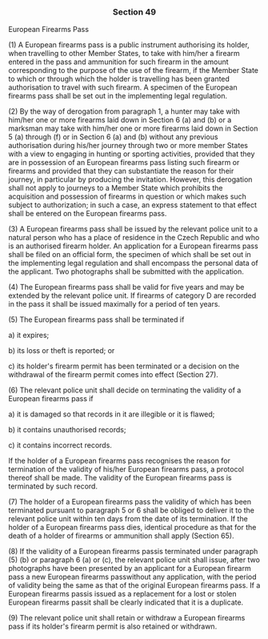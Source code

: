 ### <a name="section_49"></a><p align="center">Section 49</p>

European Firearms Pass

(1) A European firearms pass is a public instrument authorising its holder, when travelling to other Member States, to take with him/her a firearm entered in the pass and ammunition for such firearm in the amount corresponding to the purpose of the use of the firearm, if the Member State to which or through which the holder is travelling has been granted authorisation to travel with such firearm. A specimen of the European firearms pass shall be set out in the implementing legal regulation.

(2) By the way of derogation from paragraph 1, a hunter may take with him/her one or more firearms laid down in Section 6 (a) and (b) or a marksman may take with him/her one or more firearms laid down in Section 5 (a) through (f) or in Section 6 (a) and (b) without any previous authorisation during his/her journey through two or more member States with a view to engaging in hunting or sporting activities, provided that they are in possession of an European firearms pass listing such firearm or firearms and provided that they can substantiate the reason for their journey, in particular by producing the invitation. However, this derogation shall not apply to journeys to a Member State which prohibits the acquisition and possession of firearms in question or which makes such subject to authorization; in such a case, an express statement to that effect shall be entered on the European firearms pass.

(3) A European firearms pass shall be issued by the relevant police unit to a natural person who has a place of residence in the Czech Republic and who is an authorised firearm holder. An application for a European firearms pass shall be filed on an official form, the specimen of which shall be set out in the implementing legal regulation and shall encompass the personal data of the applicant. Two photographs shall be submitted with the application.

(4) The European firearms pass shall be valid for five years and may be extended by the relevant police unit. If firearms of category D are recorded in the pass it shall be issued maximally for a period of ten years.

(5) The European firearms pass shall be terminated if

a) it expires;

b) its loss or theft is reported; or

c) its holder's firearm permit has been terminated or a decision on the withdrawal of the firearm permit comes into effect (Section 27).

(6) The relevant police unit shall decide on terminating the validity of a European firearms pass if

a) it is damaged so that records in it are illegible or it is flawed;

b) it contains unauthorised records;

c) it contains incorrect records.

If the holder of a European firearms pass recognises the reason for termination of the validity of his/her European firearms pass, a protocol thereof shall be made. The validity of the European firearms pass is terminated by such record.

(7) The holder of a European firearms pass the validity of which has been terminated pursuant to paragraph 5 or 6 shall be obliged to deliver it to the relevant police unit within ten days from the date of its termination. If the holder of a European firearms pass dies, identical procedure as that for the death of a holder of firearms or ammunition shall apply (Section 65).

(8) If the validity of a European firearms passis terminated under paragraph (5) (b) or paragraph 6 (a) or (c), the relevant police unit shall issue, after two photographs have been presented by an applicant for a European firearm pass a new European firearms passwithout any application, with the period of validity being the same as that of the original European firearms pass. If a European firearms passis issued as a replacement for a lost or stolen European firearms passit shall be clearly indicated that it is a duplicate.

(9) The relevant police unit shall retain or withdraw a European firearms pass if its holder's firearm permit is also retained or withdrawn.

